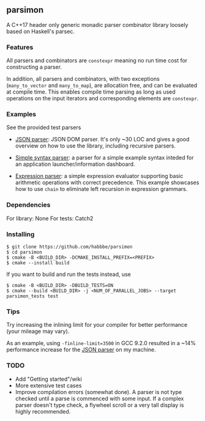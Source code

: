 ## parsimon 

A C++17 header only generic monadic parser combinator library loosely based on Haskell's parsec. 

### Features

All parsers and combinators are `constexpr` meaning no run time cost for constructing a parser.

In addition, all parsers and combinators, with two exceptions (`many_to_vector` and `many_to_map`), 
are allocation free, and can be evaluated at compile time.
This enables compile time parsing as long as used operations on the input iterators and corresponding
elements are `constexpr`.

### Examples

See the provided test parsers
- [JSON parser](test/json/json_parser.h): JSON DOM parser. It's only ~30 LOC and gives a good overview on 
how to use the library, including recursive parsers.

- [Simple syntax parser](test/tests_perf.cpp): a parser for a simple example syntax inteded for an application
launcher/information dashboard.

- [Expression parser](test/calc/calc.h): a simple expression evaluator supporting basic arithmetic operations
with correct precedence. This example showcases how to use `chain` to eliminate left recursion in expression
grammars.

### Dependencies

For library: None
For tests: Catch2

### Installing


```
$ git clone https://github.com/habbbe/parsimon
$ cd parsimon
$ cmake -B <BUILD_DIR> -DCMAKE_INSTALL_PREFIX=<PREFIX>
$ cmake --install build

```

If you want to build and run the tests instead, use
```
$ cmake -B <BUILD_DIR> -DBUILD_TESTS=ON
$ cmake --build <BUILD_DIR> -j <NUM_OF_PARALLEL_JOBS> --target parsimon_tests test

```

### Tips

Try increasing the inlining limit for your compiler for better performance (your mileage may vary).

As an example, using `-finline-limit=3500` in GCC 9.2.0 resulted in a ~14% performance increase for 
the [JSON parser](test/json/json_parser.h) on my machine.

### TODO

- Add "Getting started"/wiki
- More extensive test cases
- Improve compilation errors (somewhat done). A parser is not type checked until a parse is 
commenced with some input. If a complex parser doesn't type check, a flywheel scroll or a very 
tall display is highly recommended.
